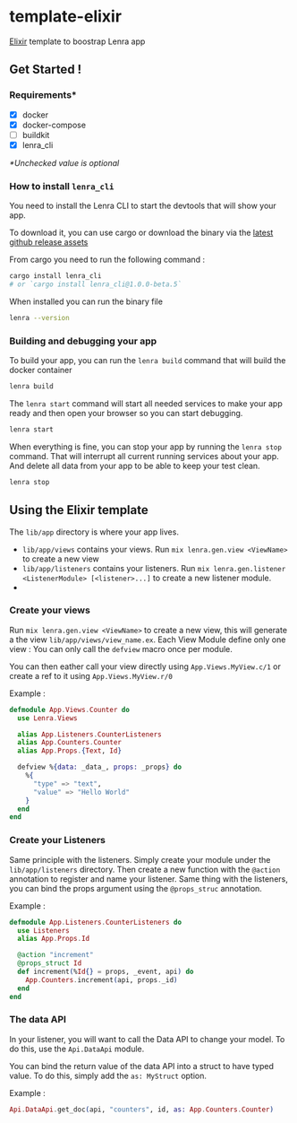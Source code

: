 # template-elixir
[Elixir](https://github.com/elixir-lang/elixir) template to boostrap Lenra app

## Get Started !

### Requirements*

- [x] docker
- [x] docker-compose
- [ ] buildkit
- [x] lenra_cli

_*Unchecked value is optional_


### How to install `lenra_cli`

You need to install the Lenra CLI to start the devtools that will show your app.

To download it, you can use cargo or download the binary via the [latest github release assets](https://github.com/lenra-io/lenra_cli/releases)

From cargo you need to run the following command :

```bash
cargo install lenra_cli
# or `cargo install lenra_cli@1.0.0-beta.5`
```

When installed you can run the binary file

```bash
lenra --version
```

### Building and debugging your app

To build your app, you can run the `lenra build` command that will build the docker container
```bash
lenra build
```

The `lenra start` command will start all needed services to make your app ready and then open your browser so you can start debugging.

```bash
lenra start
```

When everything is fine, you can stop your app by running the `lenra stop` command. That will interrupt all current running services about your app. And delete all data from your app to be able to keep your test clean.

```bash
lenra stop
```


## Using the Elixir template

The `lib/app` directory is where your app lives.
- `lib/app/views` contains your views. Run `mix lenra.gen.view <ViewName>` to create a new view
- `lib/app/listeners` contains your listeners. Run `mix lenra.gen.listener <ListenerModule> [<listener>...]` to create a new listener module.
- 

### Create your views
Run `mix lenra.gen.view <ViewName>` to create a new view, this will generate a the view `lib/app/views/view_name.ex`.
Each View Module define only one view : You can only call the `defview` macro once per module.

You can then eather call your view directly using `App.Views.MyView.c/1` or create a ref to it using `App.Views.MyView.r/0`

Example : 
```elixir
defmodule App.Views.Counter do
  use Lenra.Views

  alias App.Listeners.CounterListeners
  alias App.Counters.Counter
  alias App.Props.{Text, Id}

  defview %{data: _data_, props: _props} do
    %{
      "type" => "text",
      "value" => "Hello World"
    }
  end
end
```

### Create your Listeners
Same principle with the listeners. Simply create your module under the `lib/app/listeners` directory.
Then create a new function with the `@action` annotation to register and name your listener.
Same thing with the listeners, you can bind the props argument using the `@props_struc` annotation.

Example :
```elixir
defmodule App.Listeners.CounterListeners do
  use Listeners
  alias App.Props.Id

  @action "increment"
  @props_struct Id
  def increment(%Id{} = props, _event, api) do
    App.Counters.increment(api, props._id)
  end
end
```

### The data API 
In your listener, you will want to call the Data API to change your model.
To do this, use the `Api.DataApi` module.

You can bind the return value of the data API into a struct to have typed value. To do this, simply add the `as: MyStruct` option.

Example : 
```elixir
Api.DataApi.get_doc(api, "counters", id, as: App.Counters.Counter)
```